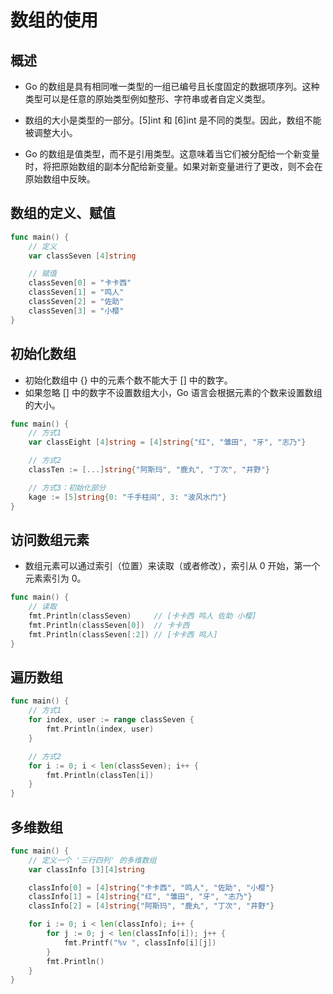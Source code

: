 # 数组的使用

## 概述

- Go 的数组是具有相同唯一类型的一组已编号且长度固定的数据项序列。这种类型可以是任意的原始类型例如整形、字符串或者自定义类型。

- 数组的大小是类型的一部分。[5]int 和 [6]int 是不同的类型。因此，数组不能被调整大小。

- Go 的数组是值类型，而不是引用类型。这意味着当它们被分配给一个新变量时，将把原始数组的副本分配给新变量。如果对新变量进行了更改，则不会在原始数组中反映。

## 数组的定义、赋值

```go
func main() {
    // 定义
    var classSeven [4]string

    // 赋值
    classSeven[0] = "卡卡西"
    classSeven[1] = "鸣人"
    classSeven[2] = "佐助"
    classSeven[3] = "小樱"
}
```

## 初始化数组

- 初始化数组中 {} 中的元素个数不能大于 [] 中的数字。
- 如果忽略 [] 中的数字不设置数组大小，Go 语言会根据元素的个数来设置数组的大小。

```go
func main() {
    // 方式1
    var classEight [4]string = [4]string{"红", "雏田", "牙", "志乃"}

    // 方式2
    classTen := [...]string{"阿斯玛", "鹿丸", "丁次", "井野"}

    // 方式3：初始化部分
    kage := [5]string{0: "千手柱间", 3: "波风水门"}
}
```

## 访问数组元素

- 数组元素可以通过索引（位置）来读取（或者修改），索引从 0 开始，第一个元素索引为 0。

```go
func main() {
    // 读取
    fmt.Println(classSeven)     // [卡卡西 鸣人 佐助 小樱]
    fmt.Println(classSeven[0])  // 卡卡西
    fmt.Println(classSeven[:2]) // [卡卡西 鸣人]
}
```

## 遍历数组

```go
func main() {
    // 方式1
    for index, user := range classSeven {
        fmt.Println(index, user)
    }

    // 方式2
    for i := 0; i < len(classSeven); i++ {
        fmt.Println(classTen[i])
    }
}
```

## 多维数组

```go
func main() {
    // 定义一个 '三行四列' 的多维数组
    var classInfo [3][4]string

    classInfo[0] = [4]string{"卡卡西", "鸣人", "佐助", "小樱"}
    classInfo[1] = [4]string{"红", "雏田", "牙", "志乃"}
    classInfo[2] = [4]string{"阿斯玛", "鹿丸", "丁次", "井野"}

    for i := 0; i < len(classInfo); i++ {
        for j := 0; j < len(classInfo[i]); j++ {
            fmt.Printf("%v ", classInfo[i][j])
        }
        fmt.Println()
    }
}
```
